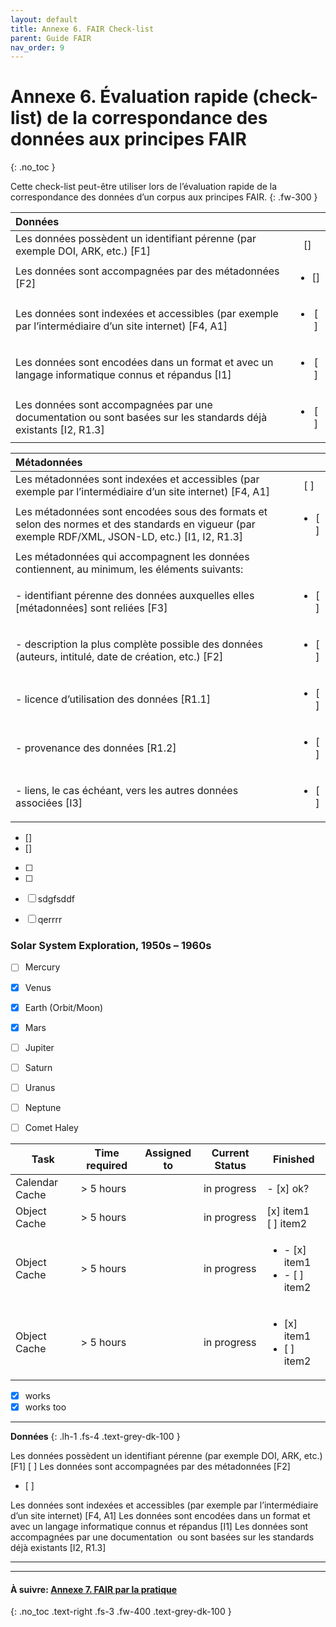 ```yaml
---
layout: default
title: Annexe 6. FAIR Check-list
parent: Guide FAIR
nav_order: 9
---
```


# Annexe 6. Évaluation rapide (check-list) de la correspondance des données aux principes FAIR
{: .no_toc }

Cette check-list peut-être utiliser lors de l’évaluation rapide de la correspondance des données d’un corpus aux principes FAIR.
{: .fw-300 }

| Données  		   |			 |
:------------------|:-----------:|
| Les données possèdent un identifiant pérenne (par exemple DOI, ARK, etc.) [F1]   | [] |
| Les données sont accompagnées par des métadonnées [F2] |	 <ul><li>[]</li></ul> |
| Les données sont indexées et accessibles (par exemple par l’intermédiaire d’un site internet) [F4, A1] |	 <ul><li>[ ]</li></ul> |
| Les données sont encodées dans un format et avec un langage informatique connus et répandus [I1] |	 <ul><li>[ ]</li></ul> |
| Les données sont accompagnées par une documentation ou sont basées sur les standards déjà existants [I2, R1.3] |	 <ul><li>[ ]</li></ul> |

| Métadonnées  		   |			 |
:------------------|:-----------:|
| Les métadonnées sont indexées et accessibles (par exemple par l’intermédiaire d’un site internet) [F4, A1]   | [ ] |
| Les métadonnées sont encodées sous des formats et selon des normes et des standards en vigueur (par exemple RDF/XML, JSON-LD, etc.) [I1, I2, R1.3] |	 <ul><li>[ ]</li></ul> |
| Les métadonnées qui accompagnent les données contiennent, au minimum, les éléments suivants: | |
| <span class="margin-left">- identifiant pérenne des données auxquelles elles [métadonnées] sont reliées [F3]</span> | <ul><li>[ ]</li></ul> |
| <span class="margin-left">- description la plus complète possible des données (auteurs, intitulé, date de création, etc.) [F2]</span> | <ul><li>[ ]</li></ul> |
| <span class="margin-left">- licence d’utilisation des données [R1.1]</span> | <ul><li>[ ]</li></ul> |
| <span class="margin-left">- provenance des données [R1.2]</span> | <ul><li>[ ]</li></ul> |
| <span class="margin-left">- liens, le cas échéant, vers les autres données associées [I3]</span> | <ul><li>[ ]</li></ul> |

- []
- []

- [ ]
- [ ]

- [ ] sdgfsddf
- [ ] qerrrr

### Solar System Exploration, 1950s – 1960s

- [ ] Mercury
- [x] Venus
- [x] Earth (Orbit/Moon)
- [x] Mars
- [ ] Jupiter
- [ ] Saturn
- [ ] Uranus
- [ ] Neptune
- [ ] Comet Haley


| Task           | Time required | Assigned to   | Current Status | Finished | 
|----------------|---------------|---------------|----------------|-----------|
| Calendar Cache | > 5 hours  |  | in progress | - [x] ok?
| Object Cache   | > 5 hours  |  | in progress | [x] item1<br/>[ ] item2
| Object Cache   | > 5 hours  |  | in progress | <ul><li>- [x] item1</li><li>- [ ] item2</li></ul>
| Object Cache   | > 5 hours  |  | in progress | <ul><li>[x] item1</li><li>[ ] item2</li></ul>


- [x] works
- [x] works too

******************

**Données**
{: .lh-1 .fs-4 .text-grey-dk-100 }

Les données possèdent un identifiant pérenne (par exemple DOI, ARK, etc.) [F1]	 [ ]
Les données sont accompagnées par des métadonnées [F2]	 <ul><li>[ ]</li></ul>
Les données sont indexées et accessibles (par exemple par l’intermédiaire d’un site internet) [F4, A1]
Les données sont encodées dans un format et avec un langage informatique connus et répandus [I1]
Les données sont accompagnées par une documentation  ou sont basées sur les standards déjà existants [I2, R1.3]

******************

---

#### À suivre: [Annexe 7. FAIR par la pratique](/docs/fair-guide/annexe-7)
{: .no_toc .text-right .fs-3 .fw-400 .text-grey-dk-100 }